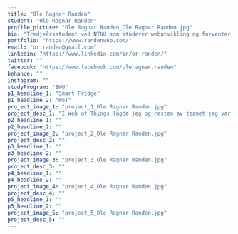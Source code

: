 ```yaml
---
title: "Ole Ragnar Randen"
student: "Ole Ragnar Randen"
profile_picture: "Ole Ragnar Randen_Ole Ragnar Randen.jpg"
bio: "Tredjeårsstudent ved NTNU som studerer webutvikling og forventer å fullføre min bachelorgrad til sommeren. Jeg er interessert i både backend og frontend-utvikling og ønsker å videreutvikle mine ferdigheter. Ellers har jeg erfaring fra å jobbe i matbutikk, hvor jeg utviklet ferdigheter innen kundeservice og lærte å trives i et teammiljø."
portfolio: "https://www.randenweb.com/"
email: "or.randen@gmail.com"
linkedin: "https://www.linkedin.com/in/or-randen/"
twitter: ""
facebook: "https://www.facebook.com/oleragnar.randen"
behance: ""
instagram: ""
studyProgram: "BWU"
p1_headline_1: "Smart Fridge"
p1_headline_2: "WoT"
project_image_1: "project_1_Ole Ragnar Randen.jpg"
project_desc_1: "I Web of Things lagde jeg og resten av teamet jeg var en del av, en nettside som hadde som mål å redusere matsvinn. Smart fridge går ut på at man scanner inn varer før man setter de inn i skap og kjøleskap for å holde styr på hva man har av ingredienser hjemme. Varene du scannet ble lagt til i en database som nettsiden hentet for å vise deg en oversikt i form av en liste. Denne listen kunne du da sjekke på mobilen når du er ute og handler. På denne måten kunne du unngå å ende opp med 5 halvspiste Tex Mex Tacosaus type sterk i kjøleskapet. En proof of concept ble utviklet til utstillingen vi hadde i faget. Vi brukte MongoDB, Express, Node.js, EJS og Mongoose til POCen."
p2_headline_1: ""
p2_headline_2: ""
project_image_2: "project_2_Ole Ragnar Randen.jpg"
project_desc_2: ""
p3_headline_1: ""
p3_headline_2: ""
project_image_3: "project_3_Ole Ragnar Randen.jpg"
project_desc_3: ""
p4_headline_1: ""
p4_headline_2: ""
project_image_4: "project_4_Ole Ragnar Randen.jpg"
project_desc_4: ""
p5_headline_1: ""
p5_headline_2: ""
project_image_5: "project_5_Ole Ragnar Randen.jpg"
project_desc_5: ""
---
```

